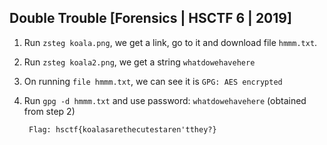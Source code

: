 ## Double Trouble [Forensics | HSCTF 6 | 2019]


1. Run `zsteg koala.png`, we get a link, go to it and download file `hmmm.txt`.
2. Run `zsteg koala2.png`, we get a string `whatdowehavehere`
3. On running `file hmmm.txt`, we can see it is  `GPG: AES encrypted`
4. Run `gpg -d hmmm.txt` and use password: `whatdowehavehere` (obtained from step 2)


		Flag: hsctf{koalasarethecutestaren'tthey?}
